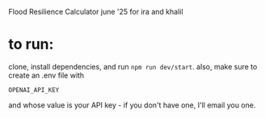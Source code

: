 Flood Resilience Calculator
june '25
for ira and khalil

# to run:
clone, install dependencies, and run `npm run dev/start`. also, make sure to create an .env file with

`OPENAI_API_KEY`

and whose value is your API key - if you don't have one, I'll email you one.